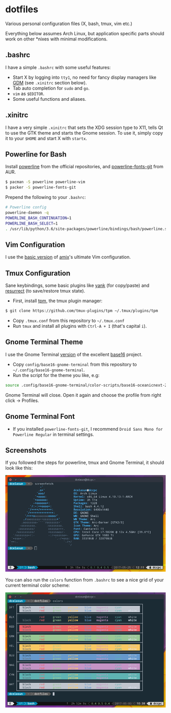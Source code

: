 # dotfiles

Various personal configuration files (X, bash, tmux, vim etc.)

Everything below assumes Arch Linux, but application specific parts should work on other \*nixes with minimal modifications.

## .bashrc

I have a simple `.bashrc` with some useful features:

- Start X by logging into `tty1`, no need for fancy display managers like [GDM](https://wiki.archlinux.org/index.php/GDM) (see `.xinitrc` section below).
- Tab auto completion for `sudo` and `go`.
- `vim` as `$EDITOR`.
- Some useful functions and aliases.

## .xinitrc

I have a very simple `.xinitrc` that sets the XDG session type to X11, tells Qt to use the GTK theme and starts the Gnome session. To use it, simply copy it to your `$HOME` and start X with `startx`.

## Powerline for Bash

Install [powerline](https://www.archlinux.org/packages/community/x86_64/powerline/) from the official repositories, and [powerline-fonts-git](https://aur.archlinux.org/packages/powerline-fonts-git/) from AUR.
```sh
$ pacman -S powerline powerline-vim
$ packer -S powerline-fonts-git
```

Prepend the following to your `.bashrc`:

```sh
# Powerline config
powerline-daemon -q
POWERLINE_BASH_CONTINUATION=1
POWERLINE_BASH_SELECT=1
. /usr/lib/python/3.6/site-packages/powerline/bindings/bash/powerline.sh
```

## Vim Configuration

I use the [basic version](https://github.com/amix/vimrc/blob/master/vimrcs/basic.vim) of [amix](https://github.com/amix/vimrc)'s ultimate Vim configuration.

## Tmux Configuration

Sane keybindings, some basic plugins like [yank](https://github.com/tmux-plugins/tmux-yank) (for copy/paste) and [resurrect](https://github.com/tmux-plugins/tmux-resurrect) (to save/restore tmux state).

- First, install [tpm](https://github.com/tmux-plugins/tpm), the tmux plugin manager:

```sh
$ git clone https://github.com/tmux-plugins/tpm ~/.tmux/plugins/tpm
```

- Copy `.tmux.conf` from this repository to `~/.tmux.conf`
- Run `tmux` and install all plugins with `Ctrl-A + I` (that's capital `i`).

## Gnome Terminal Theme

I use the Gnome Terminal [version](https://github.com/chriskempson/base16-gnome-terminal) of the excellent [base16](http://chriskempson.com/projects/base16/) project.

- Copy `config/base16-gnome-terminal` from this repository to `~/.config/base16-gnome-terminal`.
- Run the script for the theme you like, e.g:

```sh
source .config/base16-gnome-terminal/color-scripts/base16-oceanicnext-256.sh
```

Gnome Terminal will close. Open it again and choose the profile from right click -> Profiles.

## Gnome Terminal Font

- If you installed `powerline-fonts-git`, I recommend `Droid Sans Mono for Powerline Regular` in terminal settings.

## Screenshots

If you followed the steps for powerline, tmux and Gnome Terminal, it should look like this:

![Terminal](/screenshots/terminal.png?raw=true "Perfect.")

You can also run the `colors` function from `.bashrc` to see a nice grid of your current terminal color scheme:

![Colors](/screenshots/colors.png?raw=true "Color grid")
